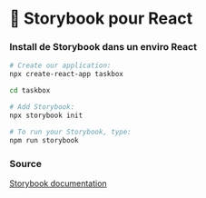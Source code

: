 # 📖 Storybook pour React

### Install de Storybook dans un enviro React

```sh
# Create our application:
npx create-react-app taskbox

cd taskbox

# Add Storybook:
npx storybook init

# To run your Storybook, type:
npm run storybook 

```


### Source
[Storybook documentation](https://storybook.js.org/tutorials/intro-to-storybook/react/fr/get-started/)

